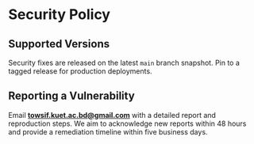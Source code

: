 # Security Policy

## Supported Versions

Security fixes are released on the latest `main` branch snapshot. Pin to a tagged release for production deployments.

## Reporting a Vulnerability

Email **towsif.kuet.ac.bd@gmail.com** with a detailed report and reproduction steps. We aim to acknowledge new reports within 48 hours and provide a remediation timeline within five business days.
